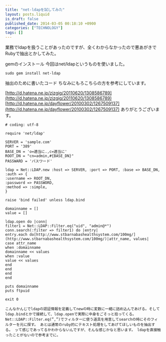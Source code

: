 ```yaml
---
title: "net-ldapを試してみた"
layout: posts.liquid
is_draft: false
published_date: 2014-03-05 00:18:10 +0900
categories: ["TECHNOLOGY"]
tags: []
---
```


業務でldapを扱うことがあったのですが、全くわからなかったので悪あがきでRubyで抽出とかしてみた。

gemのインストール 今回はnet/ldapというものを使いました。

    sudo gem install net-ldap

抽出のために書いたコード ちなみにもろこちらの方を参考にしています。

[http://d.hatena.ne.jp/zizgig/20110620/1308586789](http://d.hatena.ne.jp/zizgig/20110620/1308586789) [http://d.hatena.ne.jp/dayflower/20100302/1267509137](http://d.hatena.ne.jp/dayflower/20100302/1267509137) ありがとうございます。

    # coding: utf-8

    require 'net/ldap'

    SERVER = 'sample.com'
    PORT = '389'
    BASE_DN = 'o=適当に.,c=適当に'
    ROOT_DN = "cn=admin,#{BASE_DN}"
    PASSWARD = 'パスワード'

    ldap = Net::LDAP.new :host => SERVER, :port => PORT, :base => BASE_DN,
    :auth => {
    :username => ROOT_DN,
    :password => PASSWORD,
    :method => :simple,
    }

    raise 'bind failed' unless ldap.bind

    domainname = []
    value = []

    ldap.open do |conn|
    filter1 = Net::LDAP::Filter.eq("uid", "admin@*")
    conn.search(:filter => filter1) do |entry|
    entry.each do[http://www.stbarnabashealthsystem.com/100mg/](http://www.stbarnabashealthsystem.com/100mg/)|attr_name, values|
    case attr_name
    when :domainname
    domainname << values
    when :value
    value << values
    end
    end
    end
    end

    puts domainname
    puts ftpuid

    exit 0

    こんなかんじでldapの認証情報を定義してnewの時に変数に一緒に詰め込んであげる。そして ldap.bindとかで接続して、ldap.openで実際に中身をごそっと拾ってくる。 Net::LDAP::Filter.eq(”,”)でフィルターに使う道具を用意してsearchの時にそのフィルターを元に探す。 あとは通常のruby的にテキスト処理をしてあげてほしいものを抽出する。 ッて感じであってるかわからないんですが、そんな感じかなと思います。 ldapを直接触ったことがないので参考までに。


